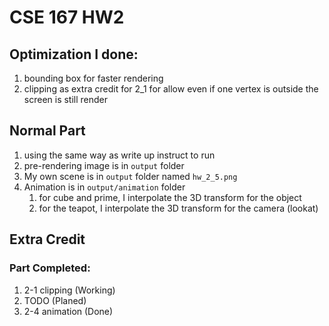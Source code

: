 # CSE 167 HW2

## Optimization I done:
1. bounding box for faster rendering
2. clipping as extra credit for 2_1 for allow even if one vertex is outside the screen is still render

## Normal Part
1. using the same way as write up instruct to run
2. pre-rendering image is in `output` folder
3. My own scene is in `output` folder named `hw_2_5.png`
4. Animation is in `output/animation` folder
   1. for cube and prime, I interpolate the 3D transform for the object
   2. for the teapot, I interpolate the 3D transform for the camera (lookat)


## Extra Credit
### Part Completed:
1. 2-1 clipping (Working)
2. TODO (Planed)
3. 2-4 animation (Done)

